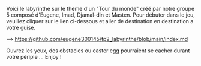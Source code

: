 Voici le labyrinthe sur le thème d'un "Tour du monde" créé par notre groupe 5 composé d'Eugene, Imad, Djamal-din et Masten.
Pour débuter dans le jeu, veuillez cliquer sur le lien ci-dessous et aller de destination en destination a votre guise.

==> https://github.com/eugene300145/tp2_labyrinthe/blob/main/index.md

Ouvrez les yeux, des obstacles ou easter egg pourraient se cacher durant votre périple ...
Enjoy !
